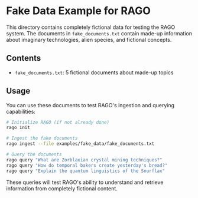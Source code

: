 # Fake Data Example for RAGO

This directory contains completely fictional data for testing the RAGO system. The documents in `fake_documents.txt` contain made-up information about imaginary technologies, alien species, and fictional concepts.

## Contents

- `fake_documents.txt`: 5 fictional documents about made-up topics

## Usage

You can use these documents to test RAGO's ingestion and querying capabilities:

```bash
# Initialize RAGO (if not already done)
rago init

# Ingest the fake documents
rago ingest --file examples/fake_data/fake_documents.txt

# Query the documents
rago query "What are Zorblaxian crystal mining techniques?"
rago query "How do temporal bakers create yesterday's bread?"
rago query "Explain the quantum linguistics of the Snurflax"
```

These queries will test RAGO's ability to understand and retrieve information from completely fictional content.